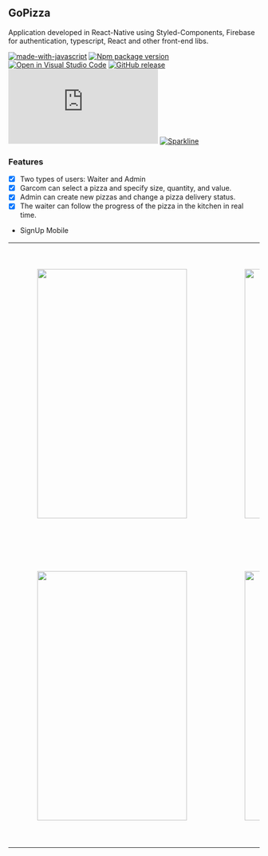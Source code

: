 ## GoPizza

Application developed in React-Native using Styled-Components, Firebase for authentication, typescript, React and other front-end libs.

[![made-with-javascript](https://img.shields.io/badge/Made%20with-JavaScript-1f425f.svg)](https://www.javascript.com)
[![Npm package version](https://badgen.net/npm/v/express)](https://npmjs.com/package/express)
[![Open in Visual Studio Code](https://open.vscode.dev/badges/open-in-vscode.svg)](https://github.dev/skyxcripto/gopizza)
[![GitHub release](https://img.shields.io/github/release/Naereen/StrapDown.js.svg)](https://GitHub.com/Naereen/StrapDown.js/releases/)
[![GitHub commits](https://badgen.net/github/commits/Naereen/Strapdown.js)](https://github.com/skyxcripto/gopizza/commits?author=skyxcripto)
[![Sparkline](https://stars.medv.io/Naereen/badges.svg)](https://stars.medv.io/Naereen/badges)

### Features

- [x] Two types of users: Waiter and Admin
- [x] Garcom can select a pizza and specify size, quantity, and value.
- [x] Admin can create new pizzas and change a pizza delivery status.
- [x] The waiter can follow the progress of the pizza in the kitchen in real time.

* SignUp Mobile

<table>
  <tr>
    <td ><img style="padding: 50px" src="https://github.com/skyxcripto/gopizza/blob/master/public/Login.png" width="300" height="500"/></td>
    <td ><img  style="padding: 50px"src="https://github.com/skyxcripto/gopizza/blob/master/public/Login.png" width="300" height="500"/></td>
  </tr>
  <tr>
    <td ><img style="padding: 50px" src="https://github.com/skyxcripto/gopizza/blob/master/public/Login.png" width="300" height="500"/></td>
    <td> <img style="padding: 50px" src="https://github.com/skyxcripto/gopizza/blob/master/public/Login.png" width="300" height="500"/></td>
  </tr>
</table>







